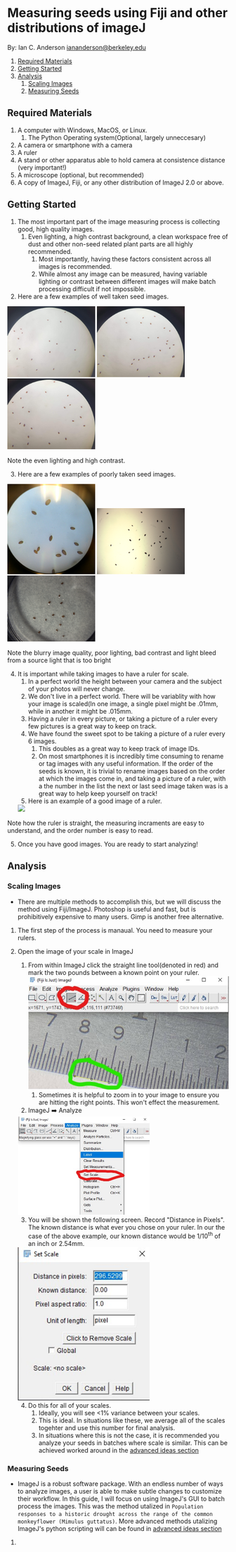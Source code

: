 # Measuring seeds using Fiji and other distributions of imageJ
By: Ian C. Anderson <iananderson@berkeley.edu> 

1. [Required Materials](#Required-Materials)
2. [Getting Started](#Getting-Started)
3. [Analysis](#Analysis)
    1. [Scaling Images](#Scaling-Images)
    2. [Measuring Seeds](#Measuring-Seeds)
## Required Materials

1. A computer with Windows, MacOS, or Linux.
    1. The Python Operating system(Optional, largely unneccesary)  
2. A camera or smartphone with a camera
3. A ruler
4. A stand or other apparatus able to hold camera at consistence distance (very important!)
5. A microscope (optional, but recommended)
6. A copy of ImageJ, Fiji, or any other distribution of ImageJ 2.0 or above.

## Getting Started

1. The most important part of the image measuring process is collecting good, high quality images.
    1. Even lighting, a high contrast background, a clean workspace free of dust and other non-seed related plant parts are all highly recommended.
        1. Most importantly, having these factors consistent across all images is recommended.
        2. While almost any image can be measured, having variable lighting or contrast between different images will make batch processing difficult if not impossible.
2. Here are a few examples of well taken seed images. 

<img src="readme_images/GI_1.jpg" width = 200> <img src="readme_images/GI_2.jpg" width = 200> <img src="readme_images/GI_3.jpg" width = 200>

Note the even lighting and high contrast. 

3. Here are a few examples of poorly taken seed images.

<img src="readme_images/BI_1.jpg" width = 200> <img src="readme_images/BI_2.png" width = 200> <img src="readme_images/BI_3.png" width = 200>

Note the blurry image quality, poor lighting, bad contrast and light bleed from a source light that is too bright

4. It is important while taking images to have a ruler for scale. 
    1. In a perfect world the height between your camera and the subject of your photos will never change. 
    2. We don't live in a perfect world. There will be variablity with how your image is scaled(In one image, a single pixel might be .01mm, while in another it might be .015mm.
    3. Having a ruler in every picture, or taking a picture of a ruler every few pictures is a great way to keep on track.
    4. We have found the sweet spot to be taking a picture of a ruler every 6 images. 
        1. This doubles as a great way to keep track of image IDs.
        2. On most smartphones it is incredibly time consuming to rename or tag images with any useful information. If the order of the seeds is known, it is trivial to rename images based on the order at which the images come in, and taking a picture of a ruler, with a the number in the list the next or last seed image taken was is a great way to help keep yourself on track!
    5. Here is an example of a good image of a ruler.
    <img src="readme_images/R1.jpg" width = 400> 
Note how the ruler is straight, the measuring incraments are easy to understand, and the order number is easy to read.    

5. Once you have good images. You are ready to start analyzing!
## Analysis
### Scaling Images
* There are multiple methods to accomplish this, but we will discuss the method using Fiji/ImageJ. Photoshop is useful and fast, but is prohibitively expensive to many users. Gimp is another free alternative.

1. The first step of the process is manaual. You need to measure your rulers.
2. Open the image of your scale in ImageJ
    1. From within ImageJ click the straight line tool(denoted in red) and mark the two pounds between a known point on your ruler.<img src="readme_images/R3.jpg"> 
        1. Sometimes it is helpful to zoom in to your image to ensure you are hitting the right points. This won't effect the measurement. 
    2.  ImageJ ➡️ Analyze 
    <img src="readme_images/R2.jpg" width = 300> 
    
    3. You will be shown the following screen. Record "Distance in Pixels". The known distance is what ever you chose on your ruler. In our the case of the above example, our known distance would be 1/10<sup>th</sup> of an inch or 2.54mm. 
    
    <img src="readme_images/R4.jpg" width = 300> 
    
    4. Do this for all of your scales.
        1. Ideally, you will see <1% variance between your scales.
        2. This is ideal. In situations like these, we average all of the scales togehter and use this number for final analysis. 
        3. In situations where this is not the case, it is recommended you analyze your seeds in batches where scale is similar. This can be achieved worked around in the [advanced ideas section](#advanced-ideas)
### Measuring Seeds
* ImageJ is a robust software package. With an endless number of ways to analyze images, a user is able to make subtle changes to customize their workflow. In this guide, I will focus on using ImageJ's GUI to batch process the images. This was the method utalized in `Population responses to a historic drought across the range of the common monkeyflower (Mimulus guttatus)`. More advanced methods utalizing ImageJ's python scripting will can be found in [advanced ideas section](#advanced-ideas)
1. 
